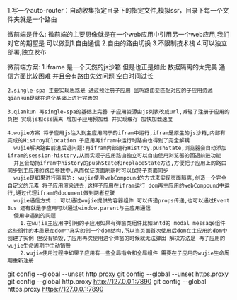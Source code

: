<!--
 * @Author: yjl
 * @Date: 2024-05-10 09:15:11
 * @LastEditors: yjl
 * @LastEditTime: 2024-06-28 17:17:45
 * @Description: 描述
-->
1.写一个auto-router：自动收集指定目录下的指定文件,模拟ssr，目录下每一个文件夹就是一个路由


微前端是什么:
    微前端的主要思像就是在一个web应用中引用另一个web应用,我们对它的期望是 可以做到1.自由通信 2.自由的路由切换 3.不限制技术栈 4.可以独立部署,独立发布

微前端方案:
    1.iframe 是一个天然的js沙箱 但是也正是如此 数据隔离的太完美 通信方面比较困难  并且会有路由失效问题 空白时间过长

    2.single-spa 主要实现思路是 通过预注册子应用 监听路由变匹配对应的子应用资源 qiankun是就在这个基础上进行完善的

    3.qiankun 再single-spa的基础上完善 子应用资源由js列表改成url,减轻了注册子应用的负担 实现js和css隔离 增加子应用预加载 并实现缓存 加快加载速度

    4.wujie方案 将子应用js注入到主应用同于的ifram中运行,ifram是原生的js沙箱,内部有完成的Histroy和location 子应用再ifram中运行时路由也得到了完全解耦
      wujie解决路由前进后退问题:再ifram内部进行Histroy.pushState,浏览器会自动添加ifram的session-history,从而实现子应用路由独立可以自由使用浏览器的回退前进功能
      并且会劫持ifram中history的pushState和replaceState方法,方便把子应用上的路由同步到主应用的路由参数中,从而保证页面刷新时可以保持子页面同步
      wujie是如果进行隔离的: wujie使用webCompound的方式来实现页面隔离,创造一个完全自定义的元素 将子应用渲染进去,这样子应用在ifram运行 dom再主应用的webCompound中运行,通过代理ifram的document做到两者互联
      wujie通信方式 : 可以通过wujie提供的容器组件 可以传递props传递,也可以通过Event Bus 还有就是子应用可以通过window.parent与主应用通信
      使用中遇到的问题
        1.在wujie主应用中引用的子应用如果有弹窗类组件比如antd的 modal message组件 这些组件的本质是在dom中真实的创一个dom结构,所以当页面首次使用后dom在主应用的dom中创建了实例 但没有销毁,子应用再次使用这个弹窗的时候就无法弹出 解决方法是 再子应用的wujie生命周期中主动销毁
        2.wujie使用过程中如果子应用有一些全局指令和全局组件 需要在子应用的wujie生命周期重新注册


<!-- 提交取消/代理 -->
git config --global --unset http.proxy
git config --global --unset https.proxy
git config --global http.proxy http://127.0.0.1:7890
git config --global https.proxy https://127.0.0.1:7890


